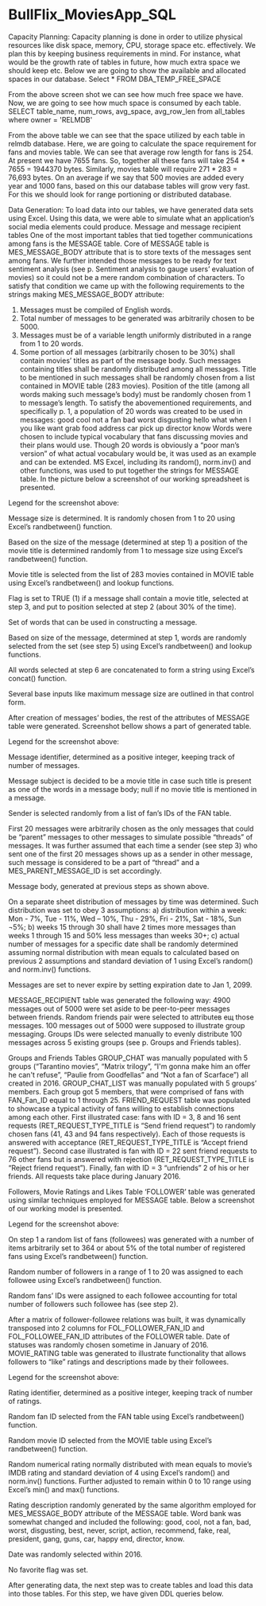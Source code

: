 # BullFlix_MoviesApp_SQL
Capacity Planning:
Capacity planning is done in order to utilize physical resources like disk space, memory, CPU, storage space etc. effectively. We plan this by keeping business requirements in mind. For instance, what would be the growth rate of tables in future, how much extra space we should keep etc.
Below we are going to show the available and allocated spaces in our database.
Select * FROM DBA_TEMP_FREE_SPACE

 
From the above screen shot we can see how much free space we have. Now, we are going to see how much space is consumed by each table.
SELECT table_name, num_rows, avg_space, avg_row_len
from all_tables
where owner = 'RELMDB'
 

From the above table we can see that the space utilized by each table in relmdb database. Here, we are going to calculate the space requirement for fans and movies table.
We can see that average row length for fans is 254. At present we have 7655 fans. So, together all these fans will take 254 * 7655 = 1944370 bytes. Similarly, movies table will require 271 * 283 = 76,693 bytes.
On an average if we say that 500 movies are added every year and 1000 fans, based on this our database tables will grow very fast. For this we should look for range portioning or distributed database.



Data Generation:
To load data into our tables, we have generated data sets using Excel. Using this data, we were able to simulate what an application’s social media elements could produce. 
Message and message recipient tables
One of the most important tables that tied together communications among fans is the MESSAGE table. Core of MESSAGE table is MES_MESSAGE_BODY attribute that is to store texts of the messages sent among fans. We further intended those messages to be ready for text sentiment analysis (see p. Sentiment analysis to gauge users’ evaluation of movies) so it could not be a mere random combination of characters. To satisfy that condition we came up with the following requirements to the strings making MES_MESSAGE_BODY attribute:
1.	Messages must be compiled of English words.
2.	Total number of messages to be generated was arbitrarily chosen to be 5000.
3.	Messages must be of a variable length uniformly distributed in a range from 1 to 20 words.
4.	Some portion of all messages (arbitrarily chosen to be 30%) shall contain movies’ titles as part of the message body. Such messages containing titles shall be randomly distributed among all messages. Title to be mentioned in such messages shall be randomly chosen from a list contained in MOVIE table (283 movies). Position of the title (among all words making such message’s body) must be randomly chosen from 1 to message’s length.
To satisfy the abovementioned requirements, and specifically p. 1, a population of 20 words was created to be used in messages:
good 	cool 	not a fan 	bad 	worst 
disgusting 	hello 	what 	when 	I 
you 	like 	want 	grab 	food 
address 	car 	pick up 	director 	know 
Words were chosen to include typical vocabulary that fans discussing movies and their plans would use. Though 20 words is obviously a “poor man’s version” of what actual vocabulary would be, it was used as an example and can be extended.
MS Excel, including its random(), norm.inv() and other functions, was used to put together the strings for MESSAGE table. In the picture below a screenshot of our working spreadsheet is presented.

 

Legend for the screenshot above:
 
Message size is determined. It is randomly chosen from 1 to 20 using Excel’s randbetween() function.
 
Based on the size of the message (determined at step 1) a position of the movie title is determined randomly from 1 to message size using Excel’s randbetween() function.
 
Movie title is selected from the list of 283 movies contained in MOVIE table using Excel’s randbetween() and lookup functions.
 
Flag is set to TRUE (1) if a message shall contain a movie title, selected at step 3, and put to position selected at step 2 (about 30% of the time).
 
Set of words that can be used in constructing a message.
 
Based on size of the message, determined at step 1, words are randomly selected from the set (see step 5) using Excel’s randbetween() and lookup functions.
 
All words selected at step 6 are concatenated to form a string using Excel’s concat() function.
 
Several base inputs like maximum message size are outlined in that control form.

After creation of messages’ bodies, the rest of the attributes of MESSAGE table were generated. Screenshot bellow shows a part of generated table.
 

Legend for the screenshot above:

 
Message identifier, determined as a positive integer, keeping track of number of messages.
 
Message subject is decided to be a movie title in case such title is present as one of the words in a message body; null if no movie title is mentioned in a message.
 
Sender is selected randomly from a list of fan’s IDs of the FAN table.
 
First 20 messages were arbitrarily chosen as the only messages that could be “parent” messages to other messages to simulate possible “threads” of messages. It was further assumed that each time a sender (see step 3) who sent one of the first 20 messages shows up as a sender in other message, such message is considered to be a part of “thread” and a MES_PARENT_MESSAGE_ID is set accordingly.
 
Message body, generated at previous steps as shown above.
 
On a separate sheet distribution of messages by time was determined. Such distribution was set to obey 3 assumptions: a) distribution within a week: Mon - 7%, Tue - 11%, Wed – 10%, Thu - 29%, Fri - 21%, Sat - 18%, Sun ¬5%; b) weeks 15 through 30 shall have 2 times more messages than weeks 1 through 15 and 50% less messages than weeks 30+; c) actual number of messages for a specific date shall be randomly determined assuming normal distribution with mean equals to calculated based on previous 2 assumptions and standard deviation of 1 using Excel’s random() and norm.inv() functions.
 
Messages are set to never expire by setting expiration date to Jan 1, 2099.

MESSAGE_RECIPIENT table was generated the following way: 4900 messages out of 5000 were set aside to be peer-to-peer messages between friends. Random friends pair were selected to attributeв ещ those messages. 100 messages out of 5000 were supposed to illustrate group messaging. Groups IDs were selected manually to evenly distribute 100 messages across 5 existing groups (see p. Groups and Friends tables).

Groups and Friends Tables
GROUP_CHAT was manually populated with 5 groups (“Tarantino movies”, “Matrix trilogy”, “I'm gonna make him an offer he can't refuse”, “Paulie from Goodfellas” and “Not a fan of Scarface”) all created in 2016.
GROUP_CHAT_LIST was manually populated with 5 groups’ members. Each group got 5 members, that were comprised of fans with FAN_Fan_ID equal to 1 through 25.
FRIEND_REQUEST table was populated to showcase a typical activity of fans willing to establish connections among each other. First illustrated case: fans with ID = 3, 8 and 16 sent requests (RET_REQUEST_TYPE_TITLE is “Send friend request”) to randomly chosen fans (41, 43 and 94 fans respectively). Each of those requests is answered with acceptance (RET_REQUEST_TYPE_TITLE is “Accept friend request”). Second case illustrated is fan with ID = 22 sent friend requests to 76 other fans but is answered with rejection (RET_REQUEST_TYPE_TITLE is “Reject friend request”). Finally, fan with ID = 3 “unfriends” 2 of his or her friends. All requests take place during January 2016.


Followers, Movie Ratings and Likes Table
‘FOLLOWER’ table was generated using similar techniques employed for MESSAGE table. Below a screenshot of our working model is presented.
 

Legend for the screenshot above:
 
On step 1 a random list of fans (followees) was generated with a number of items arbitrarily set to 364 or about 5% of the total number of registered fans using Excel’s randbetween() function. 
 
Random number of followers in a range of 1 to 20 was assigned to each followee using Excel’s randbetween() function.
 
Random fans’ IDs were assigned to each followee accounting for total number of followers such followee has (see step 2).


After a matrix of follower-followee relations was built, it was dynamically transposed into 2 columns for FOL_FOLLOWER_FAN_ID and FOL_FOLLOWEE_FAN_ID attributes of the FOLLOWER table. Date of statuses was randomly chosen sometime in January of 2016.
MOVIE_RATING table was generated to illustrate functionality that allows followers to “like” ratings and descriptions made by their followees.
 

Legend for the screenshot above:

 
Rating identifier, determined as a positive integer, keeping track of number of ratings.
 
Random fan ID selected from the FAN table using Excel’s randbetween() function.
 
Random movie ID selected from the MOVIE table using Excel’s randbetween() function.
 
Random numerical rating normally distributed with mean equals to movie’s IMDB rating and standard deviation of 4 using Excel’s random() and norm.inv() functions. Further adjusted to remain within 0 to 10 range using Excel’s min() and max() functions.
 
Rating description randomly generated by the same algorithm employed for MES_MESSAGE_BODY attribute of the MESSAGE table. Word bank was somewhat changed and included the following: good, cool, not a fan, bad, worst, disgusting, best, never, script, action, recommend, fake, real, president, gang, guns, car, happy end, director, know.
 
Date was randomly selected within 2016.
 
No favorite flag was set.

After generating data, the next step was to create tables and load this data into those tables. For this step, we have given DDL queries below.
